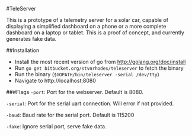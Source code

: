 #TeleServer

This is a prototype of a telemetry server for a solar car, capable of displaying
a simplified dashboard on a phone or a more complete dashboard on a laptop or
tablet. This is a proof of concept, and currently generates fake data.

##Installation
* Install the most recent version of go from http://golang.org/doc/install
* Run `go get bitbucket.org/stvnrhodes/teleserver` to fetch the binary
* Run the binary (`$GOPATH/bin/teleserver -serial /dev/tty`)
* Navigate to http://localhost:8080

###Flags
`-port`: Port for the webserver. Default is 8080.

`-serial`: Port for the serial uart connection. Will error if not provided.

`-baud`: Baud rate for the serial port. Default is 115200

`-fake`: Ignore serial port, serve fake data.
